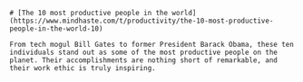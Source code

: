 
    # [The 10 most productive people in the world](https://www.mindhaste.com/t/productivity/the-10-most-productive-people-in-the-world-10)

    From tech mogul Bill Gates to former President Barack Obama, these ten individuals stand out as some of the most productive people on the planet. Their accomplishments are nothing short of remarkable, and their work ethic is truly inspiring.
    